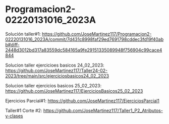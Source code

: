 # Programacion2-02220131016_2023A
Solución taller#1: https://github.com/JoseMartinez117/Programacion2-02220131016_2023A/commit/7d431c8998faf29ed7691798cddec3fd19f40abb#diff-2448d3012bd317a83559dc584165a9fe29151335089948f756904c99cace4844


Solucion taller ejercicioes basicos 24_02_2023: https://github.com/JoseMartinez117/Taller24-02-2023/tree/main/src/ejerciciosbasicos24_02_2023

Solucion taller ejercicios basicos 25_02_2023: https://github.com/JoseMartinez117/EjerciciosBasicos25_02_2023

Ejercicios Parcial#1: https://github.com/JoseMartinez117/EjerciciosParcial1

Taller#1 Corte #2: https://github.com/JoseMartinez117/Taller1_P2_Atributos-y-clases
